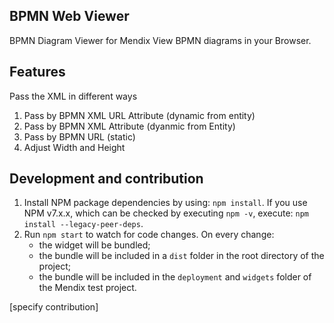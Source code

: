 ## BPMN Web Viewer
BPMN Diagram Viewer for Mendix
View BPMN diagrams in your Browser.

## Features
Pass the XML in different ways
1. Pass by BPMN XML URL Attribute (dynamic from entity)
2. Pass by BPMN XML Attribute (dyanmic from Entity)
3. Pass by BPMN URL (static)
4. Adjust Width and Height


## Development and contribution

1. Install NPM package dependencies by using: `npm install`. If you use NPM v7.x.x, which can be checked by executing `npm -v`, execute: `npm install --legacy-peer-deps`.
1. Run `npm start` to watch for code changes. On every change:
    - the widget will be bundled;
    - the bundle will be included in a `dist` folder in the root directory of the project;
    - the bundle will be included in the `deployment` and `widgets` folder of the Mendix test project.

[specify contribution]
